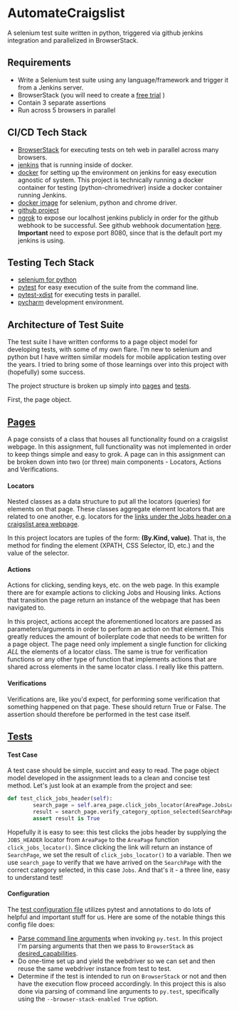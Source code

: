 # AutomateCraigslist
A selenium test suite written in python, triggered via github jenkins integration and parallelized in BrowserStack.  

## Requirements

* Write a Selenium test suite using any language/framework and trigger it from a Jenkins server.
* BrowserStack (you will need to create a  [free trial](https://www.browserstack.com/users/sign_up) )
* Contain 3 separate assertions
* Run across 5 browsers in parallel

## CI/CD Tech Stack

* [BrowserStack](https://www.browserstack.com/guide/parallel-testing-with-selenium) for executing tests on teh web in parallel across many browsers.
* [jenkins](https://www.jenkins.io/) that is running inside of docker.
* [docker](https://www.docker.com/) for setting up the environment on jenkins for easy execution agnostic of system. This project is technically running a docker container for testing (python-chromedriver) inside a docker container running Jenkins.
* [docker image](https://hub.docker.com/r/joyzoursky/python-chromedriver) for selenium, python and chrome driver.
* [github project](https://github.com/atgrubb/browserstack_assignment)
* [ngrok](https://ngrok.com/download) to expose our localhost jenkins publicly in order for the github webhook to be successful. See github webhook documentation [here](https://developer.github.com/webhooks/configuring/). **Important** need to expose port 8080, since that is the default port my jenkins is using.

## Testing Tech Stack

* [selenium for python](https://pypi.org/project/selenium/)
* [pytest](https://docs.pytest.org/en/latest/) for easy execution of the suite from the command line.
* [pytest-xdist](https://www.tutorialspoint.com/pytest/pytest_run_tests_in_parallel.htm) for executing tests in parallel.
* [pycharm](https://www.jetbrains.com/pycharm/) development environment.

## Architecture of Test Suite

The test suite I have written conforms to a page object model for developing tests, with some of my own flare. I'm new to selenium and python but I have written similar models for mobile application testing over the years. I tried to bring some of those learnings over into this project with (hopefully) some success.

The project structure is broken up simply into [pages](https://github.com/atgrubb/browserstack_assignment/tree/master/pages) and [tests](https://github.com/atgrubb/browserstack_assignment/tree/master/tests).

First, the page object.

## [Pages](https://github.com/atgrubb/browserstack_assignment/tree/master/pages)

A page consists of a class that houses all functionality found on a craigslist webpage. In this assignment, full functionality was not implemented in order to keep things simple and easy to grok. A page can in this assignment can be broken down into two (or three) main components - Locators, Actions and Verifications.

#### Locators

Nested classes as a data structure to put all the locators (queries) for elements on that page. These classes aggregate element locators that are related to one another, e.g. locators for the [links under the Jobs header on a craigslist area webpage](https://sfbay.craigslist.org/).

In this project locators are tuples of the form: **(By.Kind, value)**. That is, the method for finding the element (XPATH, CSS Selector, ID, etc.) and the value of the selector.

#### Actions

Actions for clicking, sending keys, etc. on the web page. In this example there are for example actions to clicking Jobs and Housing links. Actions that transition the page return an instance of the webpage that has been navigated to.

In this project, actions accept the aforementioned locators are passed as parameters/arguments in order to perform an action on that element. This greatly reduces the amount of boilerplate code that needs to be written for a page object. The page need only implement a single function for clicking _ALL_ the elements of a locator class. The same is true for verification functions or any other type of function that implements actions that are shared across elements in the same locator class. I really like this pattern.

#### Verifications

Verifications are, like you'd expect, for performing some verification that something happened on that page. These should return True or False. The assertion should therefore be performed in the test case itself.

## [Tests](https://github.com/atgrubb/browserstack_assignment/tree/master/tests)

#### Test Case

A test case should be simple, succint and easy to read. The page object model developed in the assignment leads to a clean and concise test method. Let's just look at an example from the project and see:

```python
def test_click_jobs_header(self):
        search_page = self.area_page.click_jobs_locator(AreaPage.JobsLocators.JOBS_HEADER)
        result = search_page.verify_category_option_selected(SearchPage.CategoriesOptionsLocators.JOBS)
        assert result is True
```

Hopefully it is easy to see: this test clicks the jobs header by supplying the `JOBS_HEADER` locator from `AreaPage` to the `AreaPage` function `click_jobs_locator()`. Since clicking the link will return an instance of `SearchPage`, we set the result of `click_jobs_locator()` to a variable. Then we use `search_page` to verify that we have arrived on the `SearchPage` with the correct category selected, in this case `Jobs`. And that's it - a three line, easy to understand test!

#### Configuration

The [test configuration file](https://github.com/atgrubb/browserstack_assignment/blob/master/tests/conftest.py) utilizes pytest and annotations to do lots of helpful and important stuff for us. Here are some of the notable things this config file does:

* [Parse command line arguments](https://github.com/atgrubb/browserstack_assignment/blob/762205a537ef7eba925d66568680e7db6e207a46/tests/conftest.py#L67) when invoking `py.test`. In this project I'm parsing arguments that then we pass to `BrowserStack` as [desired_capabilities](https://github.com/atgrubb/browserstack_assignment/blob/762205a537ef7eba925d66568680e7db6e207a46/tests/conftest.py#L42).
* Do one-time set up and yield the webdriver so we can set and then reuse the same webdriver instance from test to test.
* Determine if the test is intended to run on `BrowserStack` or not and then have the execution flow proceed accordingly. In this project this is also done via parsing of command line arguments to `py.test`, specifically using the `--browser-stack-enabled True` option.
